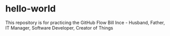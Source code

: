 # hello-world
This repository is for practicing the GitHub Flow
Bill Ince -  Husband, Father, IT Manager, Software Developer, Creator of Things
